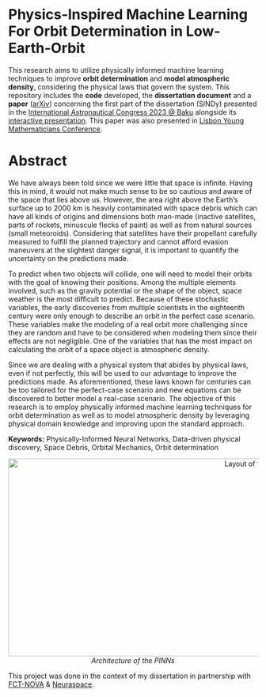 # Physics-Inspired Machine Learning For Orbit Determination in Low-Earth-Orbit
This research aims to utilize physically informed machine learning techniques to improve **orbit determination** and **model atmospheric density**, considering the physical laws that govern the system.
This repository includes the **code** developed, the **dissertation document** and a **paper** ([arXiv](https://arxiv.org/abs/2311.10012)) concerning the first part of the dissertation (SINDy) presented in the [International Astronautical Congress 2023 @ Baku](https://dl.iafastro.directory/event/IAC-2023/paper/76700/) alongside its [interactive presentation](https://iac2023-iaf.ipostersessions.com/default.aspx?s=2C-89-37-69-FB-A5-38-0C-95-37-6A-05-85-A4-90-1D&guestview=true). This paper was also presented in [Lisbon Young Mathematicians Conference](https://sites.uab.pt/lymc2023/).

# Abstract
We have always been told since we were little that space is infinite. Having this in mind,
it would not make much sense to be so cautious and aware of the space that lies above us.
However, the area right above the Earth’s surface up to 2000 km is heavily contaminated
with space debris which can have all kinds of origins and dimensions both man-made
(inactive satellites, parts of rockets, minuscule flecks of paint) as well as from natural
sources (small meteoroids). Considering that satellites have their propellant carefully
measured to fulfill the planned trajectory and cannot afford evasion maneuvers at the
slightest danger signal, it is important to quantify the uncertainty on the predictions
made.


To predict when two objects will collide, one will need to model their orbits with
the goal of knowing their positions. Among the multiple elements involved, such as the
gravity potential or the shape of the object, space weather is the most difficult to predict.
Because of these stochastic variables, the early discoveries from multiple scientists in
the eighteenth century were only enough to describe an orbit in the perfect case scenario.
These variables make the modeling of a real orbit more challenging since they are random
and have to be considered when modeling them since their effects are not negligible. One
of the variables that has the most impact on calculating the orbit of a space object is
atmospheric density. 

Since we are dealing with a physical system that abides by physical
laws, even if not perfectly, this will be used to our advantage to improve the predictions
made. As aforementioned, these laws known for centuries can be too tailored for the
perfect-case scenario and new equations can be discovered to better model a real-case
scenario. The objective of this research is to employ physically informed machine learning
techniques for orbit determination as well as to model atmospheric density by leveraging
physical domain knowledge and improving upon the standard approach.

**Keywords:** Physically-Informed Neural Networks, Data-driven physical discovery, Space
Debris, Orbital Mechanics, Orbit determination

<p align="center">
       <img src="https://i.imgur.com/6b5FZvY.png" width="1000" height="400" alt="Layout of the website">
        <br>
        <em>Architecture of the PINNs</em>
</p>

This project was done in the context of my dissertation in partnership with [FCT-NOVA](https://www.fct.unl.pt/) & [Neuraspace](https://www.neuraspace.com/).
